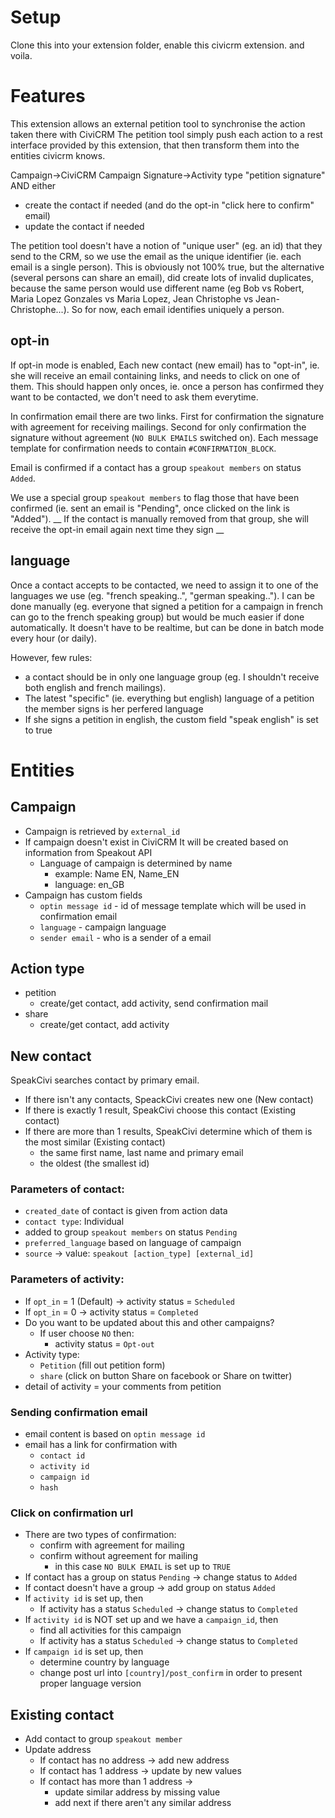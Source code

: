 # Setup

Clone this into your extension folder, enable this civicrm extension. and voila.

# Features
This extension allows an external petition tool to synchronise the action taken there with CiviCRM
The petition tool simply push each action to a rest interface provided by this extension, that then transform them into the entities civicrm knows. 

Campaign->CiviCRM Campaign
Signature->Activity type "petition signature" AND either 
  - create the contact if needed (and do the opt-in "click here to confirm" email)
  - update the contact if needed

The petition tool doesn't have a notion of "unique user" (eg. an id) that they send to the CRM, so we use the email as the unique identifier (ie. each email is a single person). This is obviously not 100% true, but the alternative (several persons can share an email), did create lots of invalid duplicates, because the same person would use different name (eg Bob vs Robert, Maria Lopez Gonzales vs Maria Lopez, Jean Christophe vs Jean-Christophe...). So for now, each email identifies uniquely a person.

## opt-in
If opt-in mode is enabled, Each new contact (new email) has to "opt-in", ie. she will receive an email containing links, and needs to click on one of them. This should happen only onces, ie. once a person has confirmed they want to be contacted, we don't need to ask them everytime.

In confirmation email there are two links. First for confirmation the signature with agreement for receiving mailings. Second for only confirmation the signature without agreement (`NO BULK EMAILS` switched on). Each message template for confirmation needs to contain `#CONFIRMATION_BLOCK`.

Email is confirmed if a contact has a group `speakout members` on status `Added`.

We use a special group `speakout members` to flag those that have been confirmed (ie. sent an email is "Pending", once clicked on the link is "Added"). __ If the contact is manually removed from that group, she will receive the opt-in email again next time they sign __

## language
Once a contact accepts to be contacted, we need to assign it to one of the languages we use (eg. "french speaking..", "german speaking.."). I can be done manually (eg. everyone that signed a petition for a campaign in french can go to the french speaking group) but would be much easier if done automatically. It doesn't have to be realtime, but can be done in batch mode every hour (or daily).

However, few rules:
- a contact should be in only one language group (eg. I shouldn't receive both english and french mailings). 
- The latest "specific" (ie. everything but english) language of a petition the member signs is her perfered language
- If she signs a petition in english, the custom field "speak english" is set to true



# Entities

## Campaign

* Campaign is retrieved by `external_id`
* If campaign doesn't exist in CiviCRM It will be created based on information from Speakout API
  * Language of campaign is determined by name
    * example: Name EN, Name_EN
    * language: en_GB
* Campaign has custom fields
  * `optin message id` - id of message template which will be used in confirmation email
  * `language` - campaign language
  * `sender email` - who is a sender of a email

## Action type

* petition
  * create/get contact, add activity, send confirmation mail
* share
  * create/get contact, add activity

## New contact

SpeakCivi searches contact by primary email.

* If there isn't any contacts, SpeackCivi creates new one (New contact)
* If there is exactly 1 result, SpeakCivi choose this contact (Existing contact)
* If there are more than 1 results, SpeakCivi determine which of them is the most similar (Existing contact)
  * the same first name, last name and primary email
  * the oldest (the smallest id)

### Parameters of contact:

* `created_date` of contact is given from action data
* `contact type`: Individual
* added to group `speakout members` on status `Pending`
* `preferred_language` based on language of campaign
* `source` -> value: `speakout [action_type] [external_id]`

### Parameters of activity:

* If `opt_in` = 1 (Default) -> activity status = `Scheduled`
* If `opt_in` = 0 -> activity status = `Completed`
* Do you want to be updated about this and other campaigns?
  * If user choose `NO` then:
    * activity status = `Opt-out`
* Activity type:
  * `Petition` (fill out petition form)
  * `share` (click on button Share on facebook or Share on twitter)
* detail of activity = your comments from petition

### Sending confirmation email

* email content is based on `optin message id`
* email has a link for confirmation with
  * `contact id`
  * `activity id`
  * `campaign id`
  * `hash`

### Click on confirmation url

* There are two types of confirmation:
  * confirm with agreement for mailing
  * confirm without agreement for mailing
    * in this case `NO BULK EMAIL` is set up to `TRUE`
* If contact has a group on status `Pending` -> change status to `Added`
* If contact doesn't have a group -> add group on status `Added`
* If `activity id` is set up, then
  * If activity has a status `Scheduled` -> change status to `Completed`
* If `activity id` is NOT set up and we have a `campaign_id`, then
  * find all activities for this campaign
  * If activity has a status `Scheduled` -> change status to `Completed`
* If `campaign id` is set up, then
  * determine country by language
  * change post url into `[country]/post_confirm` in order to present proper language version

## Existing contact

* Add contact to group `speakout member`
* Update address
  * If contact has no address -> add new address
  * If contact has 1 address -> update by new values
  * If contact has more than 1 address ->
    * update similar address by missing value
    * add next if there aren't any similar address

